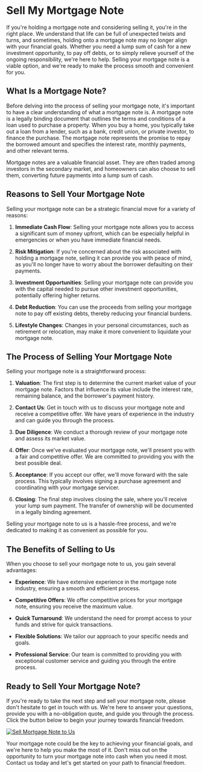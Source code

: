 # Sell My Mortgage Note

If you're holding a mortgage note and considering selling it, you're in the right place. We understand that life can be full of unexpected twists and turns, and sometimes, holding onto a mortgage note may no longer align with your financial goals. Whether you need a lump sum of cash for a new investment opportunity, to pay off debts, or to simply relieve yourself of the ongoing responsibility, we're here to help. Selling your mortgage note is a viable option, and we're ready to make the process smooth and convenient for you.

## What Is a Mortgage Note?

Before delving into the process of selling your mortgage note, it's important to have a clear understanding of what a mortgage note is. A mortgage note is a legally binding document that outlines the terms and conditions of a loan used to purchase a property. When you buy a home, you typically take out a loan from a lender, such as a bank, credit union, or private investor, to finance the purchase. The mortgage note represents the promise to repay the borrowed amount and specifies the interest rate, monthly payments, and other relevant terms.

Mortgage notes are a valuable financial asset. They are often traded among investors in the secondary market, and homeowners can also choose to sell them, converting future payments into a lump sum of cash.

## Reasons to Sell Your Mortgage Note

Selling your mortgage note can be a strategic financial move for a variety of reasons:

1. **Immediate Cash Flow**: Selling your mortgage note allows you to access a significant sum of money upfront, which can be especially helpful in emergencies or when you have immediate financial needs.

2. **Risk Mitigation**: If you're concerned about the risk associated with holding a mortgage note, selling it can provide you with peace of mind, as you'll no longer have to worry about the borrower defaulting on their payments.

3. **Investment Opportunities**: Selling your mortgage note can provide you with the capital needed to pursue other investment opportunities, potentially offering higher returns.

4. **Debt Reduction**: You can use the proceeds from selling your mortgage note to pay off existing debts, thereby reducing your financial burdens.

5. **Lifestyle Changes**: Changes in your personal circumstances, such as retirement or relocation, may make it more convenient to liquidate your mortgage note.

## The Process of Selling Your Mortgage Note

Selling your mortgage note is a straightforward process:

1. **Valuation**: The first step is to determine the current market value of your mortgage note. Factors that influence its value include the interest rate, remaining balance, and the borrower's payment history.

2. **Contact Us**: Get in touch with us to discuss your mortgage note and receive a competitive offer. We have years of experience in the industry and can guide you through the process.

3. **Due Diligence**: We conduct a thorough review of your mortgage note and assess its market value.

4. **Offer**: Once we've evaluated your mortgage note, we'll present you with a fair and competitive offer. We are committed to providing you with the best possible deal.

5. **Acceptance**: If you accept our offer, we'll move forward with the sale process. This typically involves signing a purchase agreement and coordinating with your mortgage servicer.

6. **Closing**: The final step involves closing the sale, where you'll receive your lump sum payment. The transfer of ownership will be documented in a legally binding agreement.

Selling your mortgage note to us is a hassle-free process, and we're dedicated to making it as convenient as possible for you.

## The Benefits of Selling to Us

When you choose to sell your mortgage note to us, you gain several advantages:

- **Experience**: We have extensive experience in the mortgage note industry, ensuring a smooth and efficient process.

- **Competitive Offers**: We offer competitive prices for your mortgage note, ensuring you receive the maximum value.

- **Quick Turnaround**: We understand the need for prompt access to your funds and strive for quick transactions.

- **Flexible Solutions**: We tailor our approach to your specific needs and goals.

- **Professional Service**: Our team is committed to providing you with exceptional customer service and guiding you through the entire process.

## Ready to Sell Your Mortgage Note?

If you're ready to take the next step and sell your mortgage note, please don't hesitate to get in touch with us. We're here to answer your questions, provide you with a no-obligation quote, and guide you through the process. Click the button below to begin your journey towards financial freedom.

[![Sell Mortgage Note to Us](CTA-Image-Link-URL)](CTA-Link-URL)

Your mortgage note could be the key to achieving your financial goals, and we're here to help you make the most of it. Don't miss out on the opportunity to turn your mortgage note into cash when you need it most. Contact us today and let's get started on your path to financial freedom.